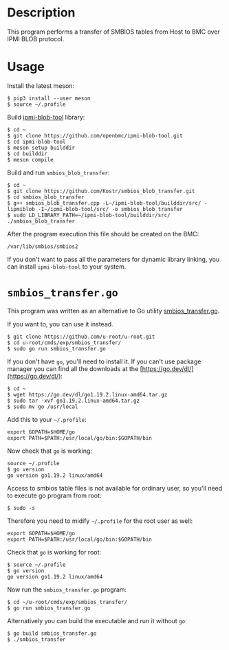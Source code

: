 # Description

This program performs a transfer of SMBIOS tables from Host to BMC over IPMI BLOB protocol.

# Usage

Install the latest meson:
```
$ pip3 install --user meson
$ source ~/.profile
```
Build [ipmi-blob-tool](https://github.com/openbmc/ipmi-blob-tool) library:
```
$ cd ~
$ git clone https://github.com/openbmc/ipmi-blob-tool.git
$ cd ipmi-blob-tool
$ meson setup builddir
$ cd builddir
$ meson compile
```
Build and run `smbios_blob_transfer`:
```
$ cd ~
$ git clone https://github.com/Kostr/smbios_blob_transfer.git
$ cd smbios_blob_transfer
$ g++ smbios_blob_transfer.cpp -L~/ipmi-blob-tool/builddir/src/ -lipmiblob -I~/ipmi-blob-tool/src/ -o smbios_blob_transfer
$ sudo LD_LIBRARY_PATH=~/ipmi-blob-tool/builddir/src/ ./smbios_blob_transfer
```
After the program execution this file should be created on the BMC:
```
/var/lib/smbios/smbios2
```

If you don't want to pass all the parameters for dynamic library linking, you can install `ipmi-blob-tool` to your system.


# `smbios_transfer.go`

This program was written as an alternative to Go utility [smbios_transfer.go](https://github.com/u-root/u-root/blob/main/cmds/exp/smbios_transfer/smbios_transfer.go).

If you want to, you can use it instead.
```
$ git clone https://github.com/u-root/u-root.git
$ cd u-root/cmds/exp/smbios_transfer/
$ sudo go run smbios_transfer.go
```

If you don't have `go`, you'll need to install it. If you can't use package manager you can find all the downloads at the [https://go.dev/dl/](https://go.dev/dl/):
```
$ cd ~
$ wget https://go.dev/dl/go1.19.2.linux-amd64.tar.gz
$ sudo tar -xvf go1.19.2.linux-amd64.tar.gz
$ sudo mv go /usr/local
```

Add this to your `~/.profile`:
```
export GOPATH=$HOME/go
export PATH=$PATH:/usr/local/go/bin:$GOPATH/bin
```

Now check that `go` is working:
```
source ~/.profile
$ go version
go version go1.19.2 linux/amd64
```

Access to smbios table files is not available for ordinary user, so you'll need to execute go program from root:
```
$ sudo -s
```
Therefore you need to midify `~/.profile` for the root user as well:
```
export GOPATH=$HOME/go
export PATH=$PATH:/usr/local/go/bin:$GOPATH/bin
```
Check that `go` is working for root:
```
$ source ~/.profile
$ go version
go version go1.19.2 linux/amd64
```

Now run the `smbios_transfer.go` program:
```
$ cd ~/u-root/cmds/exp/smbios_transfer/
$ go run smbios_transfer.go
```
Alternatively you can build the executable and run it without `go`:
```
$ go build smbios_transfer.go
$ ./smbios_transfer
```

